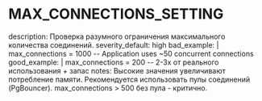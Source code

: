# MAX_CONNECTIONS_SETTING

description: Проверка разумного ограничения максимального количества соединений.
severity_default: high
bad_example: |
max_connections = 1000
-- Application uses ~50 concurrent connections
good_example: |
max_connections = 200
-- 2-3x от реального использования + запас
notes: Высокие значения увеличивают потребление памяти. Рекомендуется использовать пулы соединений (PgBouncer). max_connections > 500 без пула - критично.
